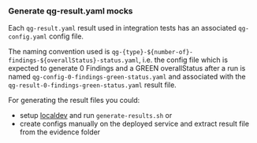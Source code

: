 <!--
SPDX-FileCopyrightText: 2024 grow platform GmbH

SPDX-License-Identifier: MIT
-->

### Generate qg-result.yaml mocks

Each `qg-result.yaml` result used in integration tests has an associated `qg-config.yaml` config file.

The naming convention used is `qg-{type}-${number-of}-findings-${overallStatus}-status.yaml`, i.e. the config file which is expected to generate 0 Findings and a GREEN overallStatus after a run is named `qg-config-0-findings-green-status.yaml` and associated with the `qg-result-0-findings-green-status.yaml` result file.

For generating the result files you could:

- setup [localdev](../../../localdev/README.md) and run `generate-results.sh` or
- create configs manually on the deployed service and extract result file from the evidence folder
